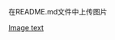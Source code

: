 
在README.md文件中上传图片


[Image text](https://github.com/zzuljs/CppLearning/blob/master/CppLearning/raw/master/Itachi.jpg)
